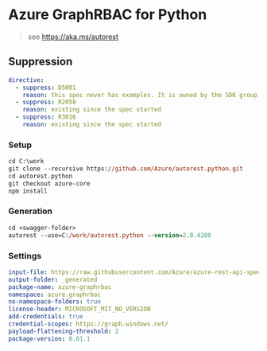 # Azure GraphRBAC for Python

> see https://aka.ms/autorest

## Suppression

``` yaml
directive:
  - suppress: D5001
    reason: this spec never has examples. It is owned by the SDK group and we already have CLI commands testing it
  - suppress: R2058
    reason: existing since the spec started
  - suppress: R3016
    reason: existing since the spec started
```

### Setup
```ps
cd C:\work
git clone --recursive https://github.com/Azure/autorest.python.git
cd autorest.python
git checkout azure-core
npm install
```

### Generation
```ps
cd <swagger-folder>
autorest --use=C:/work/autorest.python --version=2.0.4280
```

### Settings
``` yaml
input-file: https://raw.githubusercontent.com/Azure/azure-rest-api-specs/master/specification/graphrbac/data-plane/Microsoft.GraphRbac/stable/1.6/graphrbac.json
output-folder: _generated
package-name: azure-graphrbac
namespace: azure.graphrbac
no-namespace-folders: true
license-header: MICROSOFT_MIT_NO_VERSION
add-credentials: true
credential-scopes: https://graph.windows.net/
payload-flattening-threshold: 2
package-version: 0.61.1
```